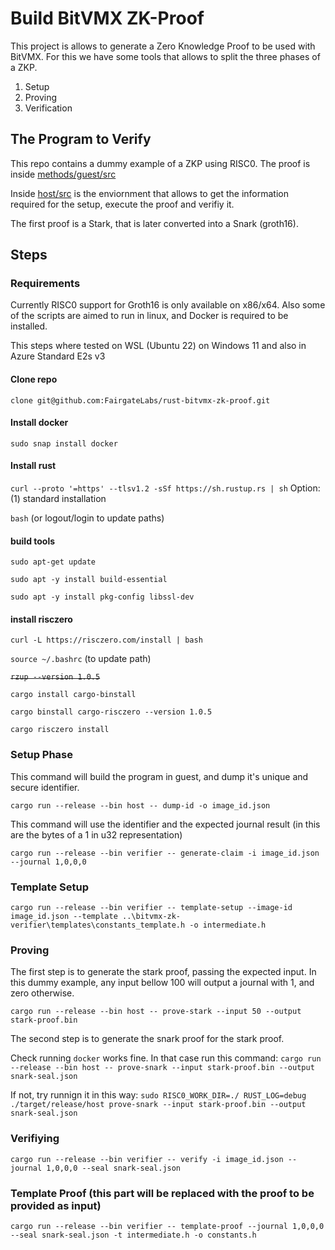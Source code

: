 # Build BitVMX ZK-Proof

This project is allows to generate a Zero Knowledge Proof to be used with BitVMX.
For this we have some tools that allows to split the three phases of a ZKP.
1. Setup
1. Proving
1. Verification

## The Program to Verify

This repo contains a dummy example of a ZKP using RISC0.
The proof is inside [methods/guest/src](methods/guest/src)

Inside [host/src](host/src) is the enviornment that allows to get the information required for the setup, execute the proof and verifiy it.

The first proof is a Stark, that is later converted into a Snark (groth16). 


## Steps

### Requirements

Currently RISC0 support for Groth16 is only available on x86/x64.
Also some of the scripts are aimed to run in linux, and Docker is required to be installed.

This steps where tested on WSL (Ubuntu 22) on Windows 11 and also in Azure Standard E2s v3

#### Clone repo
`clone git@github.com:FairgateLabs/rust-bitvmx-zk-proof.git`

#### Install docker
`sudo snap install docker`

#### Install rust
`curl --proto '=https' --tlsv1.2 -sSf https://sh.rustup.rs | sh`
Option: (1) standard installation

`bash` (or logout/login to update paths)

#### build tools
`sudo apt-get update`

`sudo apt -y install build-essential`

`sudo apt -y install pkg-config libssl-dev`


#### install risczero
`curl -L https://risczero.com/install | bash`

`source ~/.bashrc` (to update path)

~~`rzup --version 1.0.5`~~

`cargo install cargo-binstall`

`cargo binstall cargo-risczero --version 1.0.5`

`cargo risczero install`

### Setup Phase

This command will build the program in guest, and dump it's unique and secure identifier. 

`cargo run --release --bin host -- dump-id -o image_id.json`

This command will use the identifier and the expected journal result (in this are the bytes of a 1 in u32 representation)

`cargo run --release --bin verifier -- generate-claim -i image_id.json --journal 1,0,0,0`

### Template Setup

`cargo run --release --bin verifier -- template-setup --image-id image_id.json --template ..\bitvmx-zk-verifier\templates\constants_template.h -o intermediate.h`

### Proving

The first step is to generate the stark proof, passing the expected input. In this dummy example, any input bellow 100 will output a journal with 1, and zero otherwise.

`cargo run --release --bin host -- prove-stark --input 50 --output stark-proof.bin`

The second step is to generate the snark proof for the stark proof.

Check running `docker` works fine. In that case run this command:
`cargo run --release --bin host -- prove-snark --input stark-proof.bin --output snark-seal.json`

If not, try runnign it in this way:
`sudo RISC0_WORK_DIR=./ RUST_LOG=debug ./target/release/host prove-snark --input stark-proof.bin --output snark-seal.json`

### Verifiying

`cargo run --release --bin verifier -- verify -i image_id.json --journal 1,0,0,0 --seal snark-seal.json`

### Template Proof (this part will be replaced with the proof to be provided as input)

`cargo run --release --bin verifier -- template-proof --journal 1,0,0,0 --seal snark-seal.json -t intermediate.h -o constants.h`



